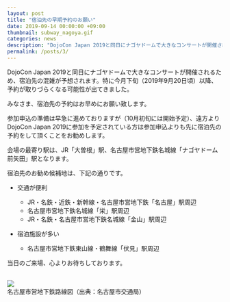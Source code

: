 ```yaml
---
layout: post
title: "宿泊先の早期予約のお願い"
date: 2019-09-14 00:00:00 +09:00
thumbnail: subway_nagoya.gif
categories: news
description: "DojoCon Japan 2019と同日にナゴヤドームで大きなコンサートが開催されるため、宿泊先の混雑が予想されます。"
permalink: /posts/3/
---
```

DojoCon Japan 2019と同日にナゴヤドームで大きなコンサートが開催されるため、宿泊先の混雑が予想されます。特に今月下旬（2019年9月20日頃）以降、予約が取りづらくなる可能性が出てきました。

みなさま、宿泊先の予約はお早めにお願い致します。

参加申込の準備は早急に進めておりますが（10月初旬には開始予定）、遠方よりDojoCon Japan 2019に参加を予定されている方は参加申込よりも先に宿泊先の予約をして頂くことをお勧めします。

会場の最寄り駅は、JR「大曽根」駅、名古屋市営地下鉄名城線「ナゴヤドーム前矢田」駅となります。

宿泊先のお勧め候補地は、下記の通りです。

- 交通が便利

    - JR・名鉄・近鉄・新幹線・名古屋市営地下鉄「名古屋」駅周辺
    - 名古屋市営地下鉄名城線「栄」駅周辺
    - JR・名鉄・名古屋市営地下鉄名城線「金山」駅周辺

- 宿泊施設が多い

    - 名古屋市営地下鉄東山線・鶴舞線「伏見」駅周辺

当日のご来場、心よりお待ちしております。

<br>

<div class="mx-auto" style="max-width:600px;">
    <img src="{{site.url}}/img/post/subway_nagoya.gif" class="img-fluid">
</div>
<div class="text-center text-secondary">
    名古屋市営地下鉄路線図（出典：名古屋市交通局）
</div>
